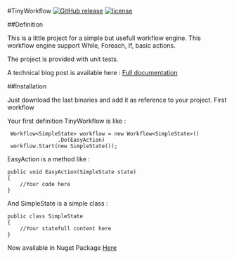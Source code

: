 #TinyWorkflow [![GitHub release](https://img.shields.io/github/release/alphamax/TinyWorkflow.svg?maxAge=2592000?style=flat-square)]() [![license](https://img.shields.io/github/license/alphamax/TinyWorkflow.svg?maxAge=2592000?style=flat-square)]()

##Definition

This is a little project for a simple but usefull workflow engine.
This workflow engine support While, Foreach, If, basic actions.

The project is provided with unit tests.

A technical blog post is available here :
[Full documentation](http://www.alphablog.org/2013/01/12/a-little-workflow-engine/)

##Installation

Just download the last binaries and add it as reference to your project.
First workflow

Your first definition TinyWorkflow is like :
```
 Workflow<SimpleState> workflow = new Workflow<SimpleState>()
                .Do(EasyAction)
 workflow.Start(new SimpleState());
```
EasyAction is a method like :
```
public void EasyAction(SimpleState state)
{
    //Your code here
}
```
And SimpleState is a simple class :
```
public class SimpleState
{
    //Your statefull content here
}
```
Now available in Nuget Package [Here](https://www.nuget.org/packages/Tiny-Workflow/2.1.0)
